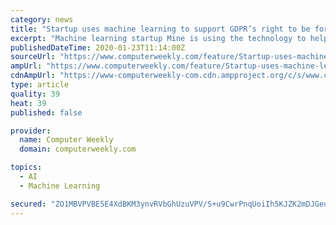 ```yaml
---
category: news
title: "Startup uses machine learning to support GDPR’s right to be forgotten"
excerpt: "Machine learning startup Mine is using the technology to help internet users see the full extent of their digital footprint and exercise their right to be forgotten under the European Union’s General Data Protection Regulation (GDPR). The right to be forgotten was enshrined in law for the first time when the GDPR came into effect at the end ..."
publishedDateTime: 2020-01-23T11:14:00Z
sourceUrl: "https://www.computerweekly.com/feature/Startup-uses-machine-learning-to-leverage-GDPRs-right-to-be-forgotten"
ampUrl: "https://www.computerweekly.com/feature/Startup-uses-machine-learning-to-leverage-GDPRs-right-to-be-forgotten?amp=1"
cdnAmpUrl: "https://www-computerweekly-com.cdn.ampproject.org/c/s/www.computerweekly.com/feature/Startup-uses-machine-learning-to-leverage-GDPRs-right-to-be-forgotten?amp=1"
type: article
quality: 39
heat: 39
published: false

provider:
  name: Computer Weekly
  domain: computerweekly.com

topics:
  - AI
  - Machine Learning

secured: "ZO1MBVPVBE5E4XdBKM3ynvRVbGhUzuVPV/S+u9CwrPnqUoiIh5KJZK2mDJGeuA9+VKw2SZS6HNQIxAsecbfEXRu9u6ej9FpLETm1PaTFbupBIsoJihHwlCR+o2GDyiH1yyIAasTIy5KdxGTt+hj3ELbVMZD5gQxew3nnanZai+puuWnDgTFQPuxvEJsOoAu+udjq1iQoLzpsVBxjtl7PP/FCdXrrFwyqzW/l4z+wSHk2Ev7RHkn3R9Od9wWlXK8qW/Zsogk0lC8LWleSqXHX8srSOfSVGblpqlhV6LmZL21jgYTGatlMfhbRBEA6KIPhpvE0O7QHPM4NVFMLBrTHzuGMaF7K1+Osq2vQsM9RgS3h+rqHsCpe4RGQKX02kH/POZ8DtlLOZSDFbE0uFPL1sxDkZ21VhJD96faVQ3oHuCL8uZKKJCfUzDzbmVoVIkj25z+21Ea0G27gfNoqVzjNElBSotZ1RDPFLwtuc4Sgt8g=;19enWfqMdvzm4tJl/paWSA=="
---
```


